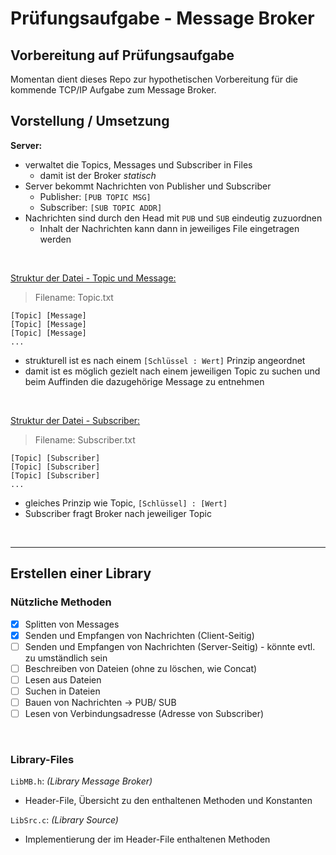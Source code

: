 # Prüfungsaufgabe - Message Broker

## Vorbereitung auf Prüfungsaufgabe

Momentan dient dieses Repo zur hypothetischen Vorbereitung 
für die kommende TCP/IP Aufgabe zum Message Broker.

## Vorstellung / Umsetzung

**Server:**
- verwaltet die Topics, Messages und Subscriber in Files
  - damit ist der Broker *statisch*
- Server bekommt Nachrichten von Publisher und Subscriber
  - Publisher: `[PUB TOPIC MSG]`
  - Subscriber: `[SUB TOPIC ADDR]` 
- Nachrichten sind durch den Head mit `PUB` und `SUB` eindeutig zuzuordnen
  - Inhalt der Nachrichten kann dann in jeweiliges File eingetragen werden

<br>

<u>Struktur der Datei - Topic und Message:</u>
> Filename: Topic.txt

    [Topic] [Message]
    [Topic] [Message]
    [Topic] [Message]
    ...

- strukturell ist es nach einem `[Schlüssel : Wert]` Prinzip angeordnet
- damit ist es möglich gezielt nach einem jeweiligen Topic zu suchen und beim Auffinden die dazugehörige Message zu entnehmen

<br>

<u>Struktur der Datei - Subscriber:</u>
> Filename: Subscriber.txt

    [Topic] [Subscriber]
    [Topic] [Subscriber]
    [Topic] [Subscriber]
    ...

- gleiches Prinzip wie Topic, `[Schlüssel] : [Wert]`
- Subscriber fragt Broker nach jeweiliger Topic

<br>

* * *

## Erstellen einer Library

### Nützliche Methoden

- [x] Splitten von Messages
- [x] Senden und Empfangen von Nachrichten (Client-Seitig)
- [ ] Senden und Empfangen von Nachrichten (Server-Seitig) - könnte evtl. zu umständlich sein
- [ ] Beschreiben von Dateien (ohne zu löschen, wie Concat)
- [ ] Lesen aus Dateien
- [ ] Suchen in Dateien
- [ ] Bauen von Nachrichten -> PUB/ SUB
- [ ] Lesen von Verbindungsadresse (Adresse von Subscriber)

<br>

### Library-Files

`LibMB.h`: *(Library Message Broker)*
- Header-File, Übersicht zu den enthaltenen Methoden und Konstanten

`LibSrc.c`: *(Library Source)*
- Implementierung der im Header-File enthaltenen Methoden